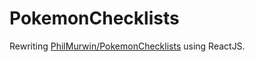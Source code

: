 # PokemonChecklists

Rewriting [PhilMurwin/PokemonChecklists](https://github.com/PhilMurwin/PokemonChecklists) using ReactJS.
